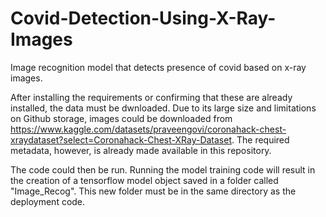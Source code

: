 # Covid-Detection-Using-X-Ray-Images
Image recognition model that detects presence of covid based on x-ray images.

After installing the requirements or confirming that these are already installed, the data must be dwnloaded. Due to its large size and limitations on Github storage, 
images could be downloaded from https://www.kaggle.com/datasets/praveengovi/coronahack-chest-xraydataset?select=Coronahack-Chest-XRay-Dataset. The required metadata,
however, is already made available in this repository.

The code could then be run. Running the model training code will result in the creation of a tensorflow model object saved in a folder called "Image_Recog". This new folder must be in the same directory as the deployment code.
